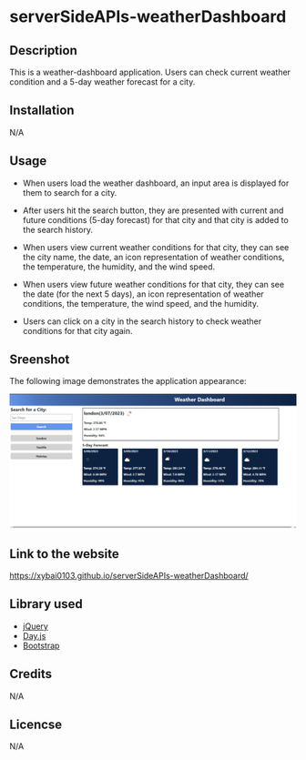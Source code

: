 # serverSideAPIs-weatherDashboard

## Description

This is a weather-dashboard application. Users can check current weather condition and a 5-day weather forecast for a city.


## Installation

N/A


## Usage

* When users load the weather dashboard, an input area is displayed for them to search for a city.

* After users hit the search button, they are presented with current and future conditions (5-day forecast) for that city 
and that city is added to the search history.

* When users view current weather conditions for that city, they can see the city name, the date, an icon representation of weather conditions, the temperature, the humidity, and the wind speed.

* When users view future weather conditions for that city, they can see the date (for the next 5 days), an icon representation of weather conditions, the temperature, the wind speed, and the humidity.

* Users can click on a city in the search history to check weather conditions for that city again.


## Sreenshot

The following image demonstrates the application appearance:

![ScreenShot](./assets/images/serverSideAPIs-weatherDashboard.png)


## Link to the website

https://xybai0103.github.io/serverSideAPIs-weatherDashboard/


## Library used
* [jQuery](https://jquery.com/)
* [Day.js](https://day.js.org/en/)
* [Bootstrap](https://getbootstrap.com/)


## Credits

N/A


## Licencse

N/A